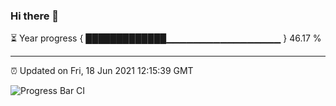 ### Hi there 👋

⏳ Year progress { █████████████▁▁▁▁▁▁▁▁▁▁▁▁▁▁▁▁▁ } 46.17 %

---

⏰ Updated on Fri, 18 Jun 2021 12:15:39 GMT

![Progress Bar CI](https://github.com/liununu/liununu/workflows/Progress%20Bar%20CI/badge.svg)
